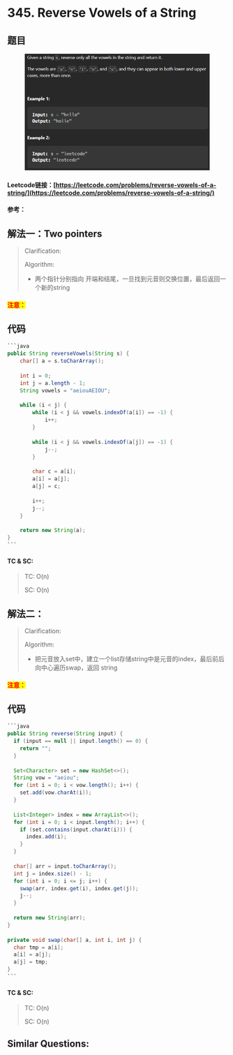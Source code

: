 # 345. Reverse Vowels of a String

## 题目

<figure><img src="../../.gitbook/assets/image (1).png" alt=""><figcaption></figcaption></figure>

#### Leetcode链接：[https://leetcode.com/problems/reverse-vowels-of-a-string/](https://leetcode.com/problems/reverse-vowels-of-a-string/)

#### 参考：

## 解法一：Two pointers

> Clarification:&#x20;
>
> Algorithm:&#x20;
>
> * 两个指针分别指向 开端和结尾，一旦找到元音则交换位置，最后返回一个新的string

#### <mark style="color:red;">注意：</mark>

## 代码

````java
```java
public String reverseVowels(String s) {
    char[] a = s.toCharArray();

    int i = 0;
    int j = a.length - 1;
    String vowels = "aeiouAEIOU";

    while (i < j) {
        while (i < j && vowels.indexOf(a[i]) == -1) {
            i++;
        }

        while (i < j && vowels.indexOf(a[j]) == -1) {
            j--;
        }    
    
        char c = a[i];
        a[i] = a[j];
        a[j] = c;

        i++;
        j--;
    }

    return new String(a);
}
```
````

#### TC & SC:&#x20;

> TC: O(n)
>
> SC: O(n)

## 解法二：

> Clarification:&#x20;
>
> Algorithm:&#x20;
>
> * 把元音放入set中，建立一个list存储string中是元音的index，最后前后向中心遍历swap，返回 string

#### <mark style="color:red;">注意：</mark>

## 代码

````java
```java
public String reverse(String input) {
  if (input == null || input.length() == 0) {
    return "";
  }

  Set<Character> set = new HashSet<>();
  String vow = "aeiou";
  for (int i = 0; i < vow.length(); i++) {
    set.add(vow.charAt(i));
  }

  List<Integer> index = new ArrayList<>();
  for (int i = 0; i < input.length(); i++) {
    if (set.contains(input.charAt(i))) {
      index.add(i);
    }
  }

  char[] arr = input.toCharArray();
  int j = index.size() - 1;
  for (int i = 0; i <= j; i++) {
    swap(arr, index.get(i), index.get(j));
    j--;
  }

  return new String(arr);
}

private void swap(char[] a, int i, int j) {
  char tmp = a[i];
  a[i] = a[j];
  a[j] = tmp;
}
```
````

#### TC & SC:&#x20;

> TC: O(n)
>
> SC: O(n)

## **Similar Questions:**&#x20;
